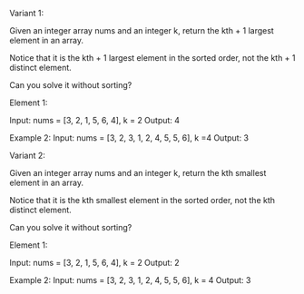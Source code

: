 Variant 1:

Given an integer array nums and an integer k, return the kth + 1 largest element in an array.

Notice that it is the kth + 1 largest element in the sorted order, not the kth + 1 distinct element.

Can you solve it without sorting?

Element 1:

  Input: nums = [3, 2, 1, 5, 6, 4], k = 2
  Output: 4

Example 2:
  Input: nums = [3, 2, 3, 1, 2, 4, 5, 5, 6], k =4
  Output: 3

Variant 2:

Given an integer array nums and an integer k, return the kth smallest element in an array.

Notice that it is the kth smallest element in the sorted order, not the kth distinct element.

Can you solve it without sorting?

Element 1:

  Input: nums = [3, 2, 1, 5, 6, 4], k = 2
  Output: 2

Example 2:
  Input: nums = [3, 2, 3, 1, 2, 4, 5, 5, 6], k = 4
  Output: 3
